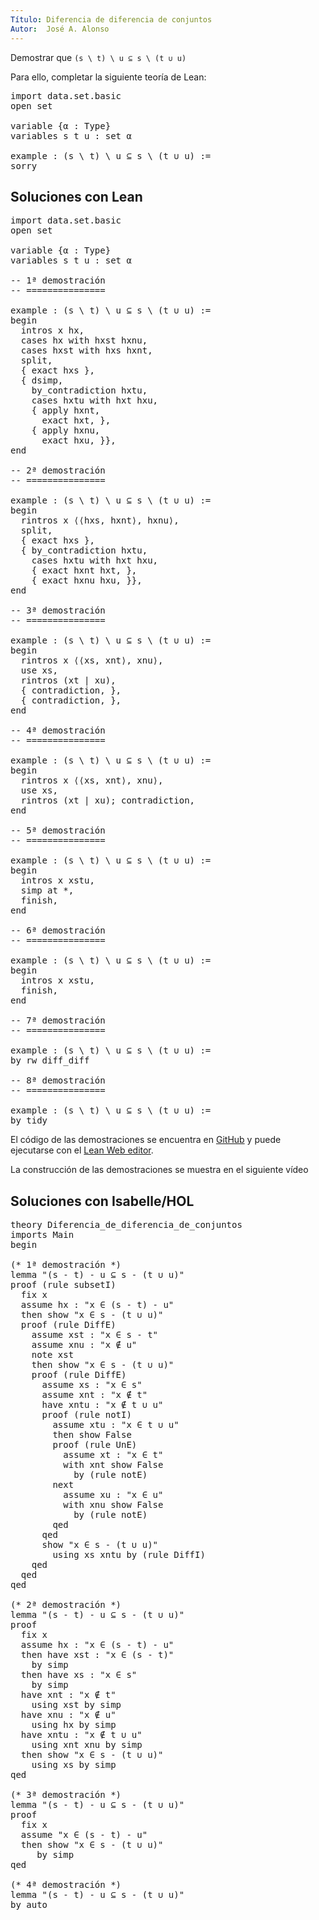 ```yaml
---
Título: Diferencia de diferencia de conjuntos
Autor:  José A. Alonso
---
```


Demostrar que `(s \ t) \ u ⊆ s \ (t ∪ u)`

Para ello, completar la siguiente teoría de Lean:

<pre lang="lean">
import data.set.basic
open set

variable {α : Type}
variables s t u : set α

example : (s \ t) \ u ⊆ s \ (t ∪ u) :=
sorry
</pre>

## Soluciones con Lean

<pre lang="lean">
import data.set.basic
open set

variable {α : Type}
variables s t u : set α

-- 1ª demostración
-- ===============

example : (s \ t) \ u ⊆ s \ (t ∪ u) :=
begin
  intros x hx,
  cases hx with hxst hxnu,
  cases hxst with hxs hxnt,
  split,
  { exact hxs },
  { dsimp,
    by_contradiction hxtu,
    cases hxtu with hxt hxu,
    { apply hxnt,
      exact hxt, },
    { apply hxnu,
      exact hxu, }},
end

-- 2ª demostración
-- ===============

example : (s \ t) \ u ⊆ s \ (t ∪ u) :=
begin
  rintros x ⟨⟨hxs, hxnt⟩, hxnu⟩,
  split,
  { exact hxs },
  { by_contradiction hxtu,
    cases hxtu with hxt hxu,
    { exact hxnt hxt, },
    { exact hxnu hxu, }},
end

-- 3ª demostración
-- ===============

example : (s \ t) \ u ⊆ s \ (t ∪ u) :=
begin
  rintros x ⟨⟨xs, xnt⟩, xnu⟩,
  use xs,
  rintros (xt | xu),
  { contradiction, },
  { contradiction, },
end

-- 4ª demostración
-- ===============

example : (s \ t) \ u ⊆ s \ (t ∪ u) :=
begin
  rintros x ⟨⟨xs, xnt⟩, xnu⟩,
  use xs,
  rintros (xt | xu); contradiction,
end

-- 5ª demostración
-- ===============

example : (s \ t) \ u ⊆ s \ (t ∪ u) :=
begin
  intros x xstu,
  simp at *,
  finish,
end

-- 6ª demostración
-- ===============

example : (s \ t) \ u ⊆ s \ (t ∪ u) :=
begin
  intros x xstu,
  finish,
end

-- 7ª demostración
-- ===============

example : (s \ t) \ u ⊆ s \ (t ∪ u) :=
by rw diff_diff

-- 8ª demostración
-- ===============

example : (s \ t) \ u ⊆ s \ (t ∪ u) :=
by tidy
</pre>

El código de las demostraciones se encuentra en [GitHub](https://github.com/jaalonso/Demostrando-con-Lean/blob/main/src/Diferencia_de_diferencia_de_conjuntos.lean) y puede ejecutarse con el [Lean Web editor](https://leanprover-community.github.io/lean-web-editor/#url=https://raw.githubusercontent.com/jaalonso/Demostrando-con-Lean/main/src/Diferencia_de_diferencia_de_conjuntos.lean).

La construcción de las demostraciones se muestra en el siguiente vídeo



## Soluciones con Isabelle/HOL

<pre lang="isar">
theory Diferencia_de_diferencia_de_conjuntos
imports Main
begin

(* 1ª demostración *)
lemma "(s - t) - u ⊆ s - (t ∪ u)"
proof (rule subsetI)
  fix x
  assume hx : "x ∈ (s - t) - u"
  then show "x ∈ s - (t ∪ u)"
  proof (rule DiffE)
    assume xst : "x ∈ s - t"
    assume xnu : "x ∉ u"
    note xst
    then show "x ∈ s - (t ∪ u)"
    proof (rule DiffE)
      assume xs : "x ∈ s"
      assume xnt : "x ∉ t"
      have xntu : "x ∉ t ∪ u"
      proof (rule notI)
        assume xtu : "x ∈ t ∪ u"
        then show False
        proof (rule UnE)
          assume xt : "x ∈ t"
          with xnt show False
            by (rule notE)
        next
          assume xu : "x ∈ u"
          with xnu show False
            by (rule notE)
        qed
      qed
      show "x ∈ s - (t ∪ u)"
        using xs xntu by (rule DiffI)
    qed
  qed
qed

(* 2ª demostración *)
lemma "(s - t) - u ⊆ s - (t ∪ u)"
proof
  fix x
  assume hx : "x ∈ (s - t) - u"
  then have xst : "x ∈ (s - t)"
    by simp
  then have xs : "x ∈ s"
    by simp
  have xnt : "x ∉ t"
    using xst by simp
  have xnu : "x ∉ u"
    using hx by simp
  have xntu : "x ∉ t ∪ u"
    using xnt xnu by simp
  then show "x ∈ s - (t ∪ u)"
    using xs by simp
qed

(* 3ª demostración *)
lemma "(s - t) - u ⊆ s - (t ∪ u)"
proof
  fix x
  assume "x ∈ (s - t) - u"
  then show "x ∈ s - (t ∪ u)"
     by simp
qed

(* 4ª demostración *)
lemma "(s - t) - u ⊆ s - (t ∪ u)"
by auto
</pre>
